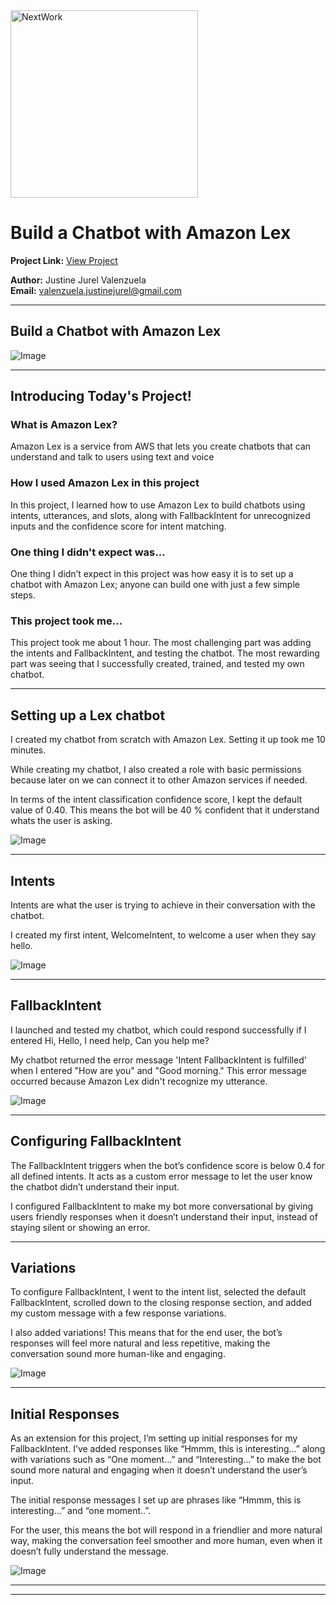<img src="https://cdn.prod.website-files.com/677c400686e724409a5a7409/6790ad949cf622dc8dcd9fe4_nextwork-logo-leather.svg" alt="NextWork" width="300" />

# Build a Chatbot with Amazon Lex

**Project Link:** [View Project](http://learn.nextwork.org/projects/aws-ai-lex1)

**Author:** Justine Jurel Valenzuela  
**Email:** valenzuela.justinejurel@gmail.com

---

## Build a Chatbot with Amazon Lex

![Image](http://learn.nextwork.org/sparkling_silver_zealous_persimmon/uploads/aws-ai-lex1_505be5b8)

---

## Introducing Today's Project!

### What is Amazon Lex?

Amazon Lex is a service from AWS that lets you create chatbots that can understand and talk to users using text and voice

### How I used Amazon Lex in this project

In this project, I learned how to use Amazon Lex to build chatbots using intents, utterances, and slots, along with FallbackIntent for unrecognized inputs and the confidence score for intent matching.

### One thing I didn't expect was...

One thing I didn’t expect in this project was how easy it is to set up a chatbot with Amazon Lex; anyone can build one with just a few simple steps.

### This project took me...

This project took me about 1 hour. The most challenging part was adding the intents and FallbackIntent, and testing the chatbot. The most rewarding part was seeing that I successfully created, trained, and tested my own chatbot.

---

## Setting up a Lex chatbot

I created my chatbot from scratch with Amazon Lex. Setting it up took me 10 minutes.

While creating my chatbot, I also created a role with basic permissions because later on we can connect it to other Amazon services if needed.

In terms of the intent classification confidence score, I kept the default value of 0.40. This means the bot will be 40 % confident that it understand whats the user is asking.

![Image](http://learn.nextwork.org/sparkling_silver_zealous_persimmon/uploads/aws-ai-lex1_97dc2351)

---

## Intents

Intents are what the user is trying to achieve in their conversation with the chatbot.

I created my first intent, WelcomeIntent, to welcome a user when they say hello.

![Image](http://learn.nextwork.org/sparkling_silver_zealous_persimmon/uploads/aws-ai-lex1_505be5b8)

---

## FallbackIntent

I launched and tested my chatbot, which could respond successfully if I entered Hi, Hello, I need help, Can you help me?

My chatbot returned the error message 'Intent FallbackIntent is fulfilled' when I entered "How are you" and "Good morning." This error message occurred because Amazon Lex didn't recognize my utterance.

![Image](http://learn.nextwork.org/sparkling_silver_zealous_persimmon/uploads/aws-ai-lex1_505be5b8)

---

## Configuring FallbackIntent

The FallbackIntent triggers when the bot’s confidence score is below 0.4 for all defined intents. It acts as a custom error message to let the user know the chatbot didn’t understand their input.

I configured FallbackIntent to make my bot more conversational by giving users friendly responses when it doesn’t understand their input, instead of staying silent or showing an error.

---

## Variations

To configure FallbackIntent, I went to the intent list, selected the default FallbackIntent, scrolled down to the closing response section, and added my custom message with a few response variations.

I also added variations! This means that for the end user, the bot’s responses will feel more natural and less repetitive, making the conversation sound more human-like and engaging.

![Image](http://learn.nextwork.org/sparkling_silver_zealous_persimmon/uploads/aws-ai-lex1_c4fc89af)

---

## Initial Responses

As an extension for this project, I’m setting up initial responses for my FallbackIntent. I’ve added responses like “Hmmm, this is interesting…” along with variations such as “One moment...” and “Interesting...” to make the bot sound more natural and engaging when it doesn’t understand the user’s input.

The initial response messages I set up are phrases like “Hmmm, this is interesting…” and “one moment..”.

For the user, this means the bot will respond in a friendlier and more natural way, making the conversation feel smoother and more human, even when it doesn’t fully understand the message.

![Image](http://learn.nextwork.org/sparkling_silver_zealous_persimmon/uploads/aws-ai-lex1_09bcb9701)

---

---
